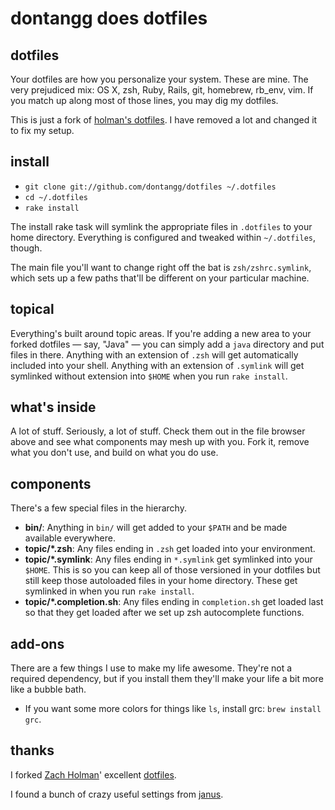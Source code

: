 # dontangg does dotfiles

## dotfiles

Your dotfiles are how you personalize your system. These are mine. The very
prejudiced mix: OS X, zsh, Ruby, Rails, git, homebrew, rb_env, vim. If you
match up along most of those lines, you may dig my dotfiles.

This is just a fork of [holman's dotfiles](https://github.com/holman/dotfiles).
I have removed a lot and changed it to fix my setup.

## install

- `git clone git://github.com/dontangg/dotfiles ~/.dotfiles`
- `cd ~/.dotfiles`
- `rake install`

The install rake task will symlink the appropriate files in `.dotfiles` to your
home directory. Everything is configured and tweaked within `~/.dotfiles`,
though.

The main file you'll want to change right off the bat is `zsh/zshrc.symlink`,
which sets up a few paths that'll be different on your particular machine.

## topical

Everything's built around topic areas. If you're adding a new area to your
forked dotfiles — say, "Java" — you can simply add a `java` directory and put
files in there. Anything with an extension of `.zsh` will get automatically
included into your shell. Anything with an extension of `.symlink` will get
symlinked without extension into `$HOME` when you run `rake install`.

## what's inside

A lot of stuff. Seriously, a lot of stuff. Check them out in the file browser
above and see what components may mesh up with you. Fork it, remove what you
don't use, and build on what you do use.

## components

There's a few special files in the hierarchy.

- **bin/**: Anything in `bin/` will get added to your `$PATH` and be made
  available everywhere.
- **topic/\*.zsh**: Any files ending in `.zsh` get loaded into your
  environment.
- **topic/\*.symlink**: Any files ending in `*.symlink` get symlinked into
  your `$HOME`. This is so you can keep all of those versioned in your dotfiles
  but still keep those autoloaded files in your home directory. These get
  symlinked in when you run `rake install`.
- **topic/\*.completion.sh**: Any files ending in `completion.sh` get loaded
  last so that they get loaded after we set up zsh autocomplete functions.

## add-ons

There are a few things I use to make my life awesome. They're not a required
dependency, but if you install them they'll make your life a bit more like a
bubble bath.

- If you want some more colors for things like `ls`, install grc: `brew install
  grc`.

## thanks

I forked [Zach Holman](http://github.com/holman)' excellent
[dotfiles](http://github.com/holman/dotfiles).

I found a bunch of crazy useful settings from 
[janus](http://github.com/carlhuda/janus).
